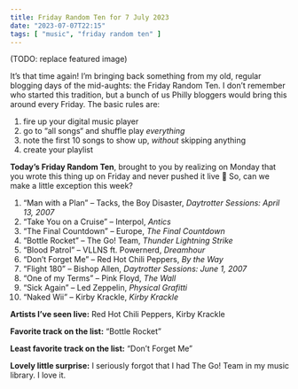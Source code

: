 ```yaml
---
title: Friday Random Ten for 7 July 2023
date: "2023-07-07T22:15"
tags: [ "music", "friday random ten" ]
---
```


(TODO: replace featured image)

It’s that time again! I’m bringing back something from my old, regular blogging days of the mid-aughts: the Friday Random Ten. I don’t remember who started this tradition, but a bunch of us Philly bloggers would bring this around every Friday. The basic rules are:

1. fire up your digital music player
1. go to “all songs“ and shuffle play _everything_
1. note the first 10 songs to show up, _without_ skipping anything
1. create your playlist

**Today’s Friday Random Ten**, brought to you by realizing on Monday that you wrote this thing up on Friday and never pushed it live 🫠 So, can we make a little exception this week?

1. “Man with a Plan” &#8211; Tacks, the Boy Disaster, _Daytrotter Sessions: April 13, 2007_
2. “Take You on a Cruise” &#8211; Interpol, _Antics_
3. “The Final Countdown” &#8211; Europe, _The Final Countdown_
4. “Bottle Rocket” &#8211; The Go! Team, _Thunder Lightning Strike_
5. “Blood Patrol” &#8211; VLLNS ft. Powernerd, _Dreamhour_
6. “Don’t Forget Me” &#8211; Red Hot Chili Peppers, _By the Way_
7. “Flight 180” &#8211; Bishop Allen, _Daytrotter Sessions: June 1, 2007_
8. “One of my Terms” &#8211; Pink Floyd, _The Wall_
9. “Sick Again” &#8211; Led Zeppelin, _Physical Grafitti_
10. “Naked Wii” &#8211; Kirby Krackle, _Kirby Krackle_

**Artists I’ve seen live:** Red Hot Chili Peppers, Kirby Krackle

**Favorite track on the list:** “Bottle Rocket”

**Least favorite track on the list:** “Don’t Forget Me”

**Lovely little surprise:** I seriously forgot that I had The Go! Team in my music library. I love it.
